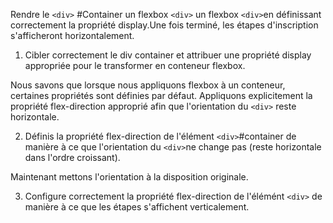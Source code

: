 Rendre le `<div>` #Container un flexbox `<div>` un flexbox `<div>`en définissant correctement la propriété display.Une fois terminé, les étapes d'inscription s'afficheront horizontalement.

1. Cibler correctement le div container et attribuer une propriété display appropriée pour le transformer en conteneur flexbox.

Nous savons que lorsque nous appliquons flexbox à un conteneur, certaines propriétés sont définies par défaut. Appliquons explicitement la propriété flex-direction approprié afin que l'orientation du `<div>` reste horizontale.

2. Définis la propriété flex-direction de l'élément `<div>`#container de manière à ce que l'orientation du `<div>`ne change pas (reste horizontale dans l'ordre croissant).

Maintenant mettons l'orientation à la disposition originale.

3. Configure correctement la propriété flex-direction de l'élémént `<div>` de manière à ce que les étapes s'affichent verticalement.
